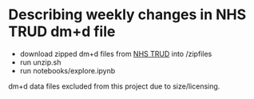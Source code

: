 # Describing weekly changes in NHS TRUD dm+d file

* download zipped dm+d files from [NHS TRUD](https://isd.digital.nhs.uk/trud/users/authenticated/filters/0/categories/6/items/24/releases) into /zipfiles
* run unzip.sh
* run notebooks/explore.ipynb

dm+d data files excluded from this project due to size/licensing.
